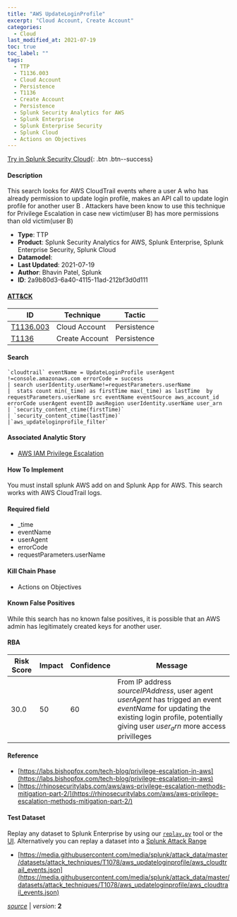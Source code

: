 ```yaml
---
title: "AWS UpdateLoginProfile"
excerpt: "Cloud Account, Create Account"
categories:
  - Cloud
last_modified_at: 2021-07-19
toc: true
toc_label: ""
tags:
  - TTP
  - T1136.003
  - Cloud Account
  - Persistence
  - T1136
  - Create Account
  - Persistence
  - Splunk Security Analytics for AWS
  - Splunk Enterprise
  - Splunk Enterprise Security
  - Splunk Cloud
  - Actions on Objectives
---
```




[Try in Splunk Security Cloud](https://www.splunk.com/en_us/cyber-security.html){: .btn .btn--success}

#### Description

This search looks for AWS CloudTrail events where a user A who has already permission to update login profile, makes an API call to update login profile for another user B . Attackers have been know to use this technique for Privilege Escalation in case new victim(user B) has more permissions than old victim(user B)

- **Type**: TTP
- **Product**: Splunk Security Analytics for AWS, Splunk Enterprise, Splunk Enterprise Security, Splunk Cloud
- **Datamodel**: 
- **Last Updated**: 2021-07-19
- **Author**: Bhavin Patel, Splunk
- **ID**: 2a9b80d3-6a40-4115-11ad-212bf3d0d111


#### [ATT&CK](https://attack.mitre.org/)

| ID          | Technique   | Tactic      |
| ----------- | ----------- | ----------- |
| [T1136.003](https://attack.mitre.org/techniques/T1136/003/) | Cloud Account | Persistence |
| [T1136](https://attack.mitre.org/techniques/T1136/) | Create Account | Persistence |

#### Search

```
`cloudtrail` eventName = UpdateLoginProfile userAgent !=console.amazonaws.com errorCode = success
| search userIdentity.userName!=requestParameters.userName  
|  stats count min(_time) as firstTime max(_time) as lastTime  by requestParameters.userName src eventName eventSource aws_account_id errorCode userAgent eventID awsRegion userIdentity.userName user_arn 
| `security_content_ctime(firstTime)` 
| `security_content_ctime(lastTime)`
|`aws_updateloginprofile_filter`
```

#### Associated Analytic Story
* [AWS IAM Privilege Escalation](/stories/aws_iam_privilege_escalation)


#### How To Implement
You must install splunk AWS add on and Splunk App for AWS. This search works with AWS CloudTrail logs.

#### Required field
* _time
* eventName
* userAgent
* errorCode
* requestParameters.userName


#### Kill Chain Phase
* Actions on Objectives


#### Known False Positives
While this search has no known false positives, it is possible that an AWS admin has legitimately created keys for another user.


#### RBA

| Risk Score  | Impact      | Confidence   | Message      |
| ----------- | ----------- |--------------|--------------|
| 30.0 | 50 | 60 | From IP address $sourceIPAddress$, user agent $userAgent$ has trigged an event $eventName$ for updating the existing login profile, potentially giving user $user_arn$ more access privilleges |




#### Reference

* [https://labs.bishopfox.com/tech-blog/privilege-escalation-in-aws](https://labs.bishopfox.com/tech-blog/privilege-escalation-in-aws)
* [https://rhinosecuritylabs.com/aws/aws-privilege-escalation-methods-mitigation-part-2/](https://rhinosecuritylabs.com/aws/aws-privilege-escalation-methods-mitigation-part-2/)



#### Test Dataset
Replay any dataset to Splunk Enterprise by using our [`replay.py`](https://github.com/splunk/attack_data#using-replaypy) tool or the [UI](https://github.com/splunk/attack_data#using-ui).
Alternatively you can replay a dataset into a [Splunk Attack Range](https://github.com/splunk/attack_range#replay-dumps-into-attack-range-splunk-server)

* [https://media.githubusercontent.com/media/splunk/attack_data/master/datasets/attack_techniques/T1078/aws_updateloginprofile/aws_cloudtrail_events.json](https://media.githubusercontent.com/media/splunk/attack_data/master/datasets/attack_techniques/T1078/aws_updateloginprofile/aws_cloudtrail_events.json)



[*source*](https://github.com/splunk/security_content/tree/develop/detections/cloud/aws_updateloginprofile.yml) \| *version*: **2**